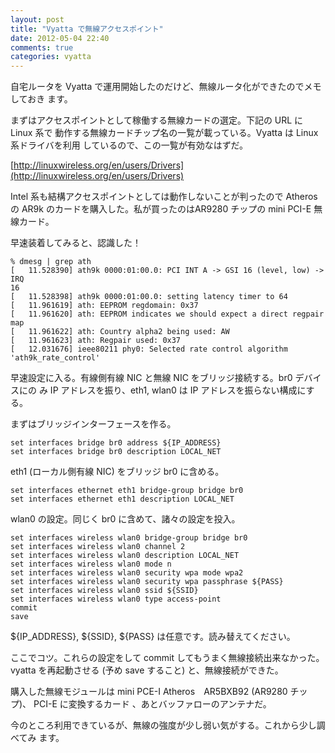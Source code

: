 ```yaml
---
layout: post
title: "Vyatta で無線アクセスポイント"
date: 2012-05-04 22:40
comments: true
categories: vyatta
---
```

自宅ルータを Vyatta で運用開始したのだけど、無線ルータ化ができたのでメモしておき
ます。

まずはアクセスポイントとして稼働する無線カードの選定。下記の URL に Linux 系で
動作する無線カードチップ名の一覧が載っている。Vyatta は Linux 系ドライバを利用
しているので、この一覧が有効なはずだ。

[http://linuxwireless.org/en/users/Drivers](http://linuxwireless.org/en/users/Drivers)

Intel 系も結構アクセスポイントとしては動作しないことが判ったので Atheros の
AR9k のカードを購入した。私が買ったのはAR9280 チップの mini PCI-E 無線カード。

早速装着してみると、認識した！

    % dmesg | grep ath
	[   11.528390] ath9k 0000:01:00.0: PCI INT A -> GSI 16 (level, low) -> IRQ
	16
	[   11.528398] ath9k 0000:01:00.0: setting latency timer to 64
	[   11.961619] ath: EEPROM regdomain: 0x37
	[   11.961620] ath: EEPROM indicates we should expect a direct regpair map
	[   11.961622] ath: Country alpha2 being used: AW
	[   11.961623] ath: Regpair used: 0x37
	[   12.031676] ieee80211 phy0: Selected rate control algorithm 'ath9k_rate_control'

早速設定に入る。有線側有線 NIC と無線 NIC をブリッジ接続する。br0 デバイスにの
み IP アドレスを振り、eth1, wlan0 は IP アドレスを振らない構成にする。

まずはブリッジインターフェースを作る。

    set interfaces bridge br0 address ${IP_ADDRESS}
    set interfaces bridge br0 description LOCAL_NET

eth1 (ローカル側有線 NIC) をブリッジ br0 に含める。

    set interfaces ethernet eth1 bridge-group bridge br0
	set interfaces ethernet eth1 description LOCAL_NET

wlan0 の設定。同じく br0 に含めて、諸々の設定を投入。

    set interfaces wireless wlan0 bridge-group bridge br0
	set interfaces wireless wlan0 channel 2
	set interfaces wireless wlan0 description LOCAL_NET
	set interfaces wireless wlan0 mode n
	set interfaces wireless wlan0 security wpa mode wpa2
	set interfaces wireless wlan0 security wpa passphrase ${PASS}
	set interfaces wireless wlan0 ssid ${SSID}
	set interfaces wireless wlan0 type access-point
    commit
	save

${IP_ADDRESS}, ${SSID}, ${PASS} は任意です。読み替えてください。

ここでコツ。これらの設定をして commit してもうまく無線接続出来なかった。vyatta
を再起動させる (予め save すること) と、無線接続ができた。

購入した無線モジュールは mini PCE-I Atheros　AR5BXB92 (AR9280 チップ)、
PCI-E に変換するカード 、あとバッファローのアンテナだ。

今のところ利用できているが、無線の強度が少し弱い気がする。これから少し調べてみ
ます。
